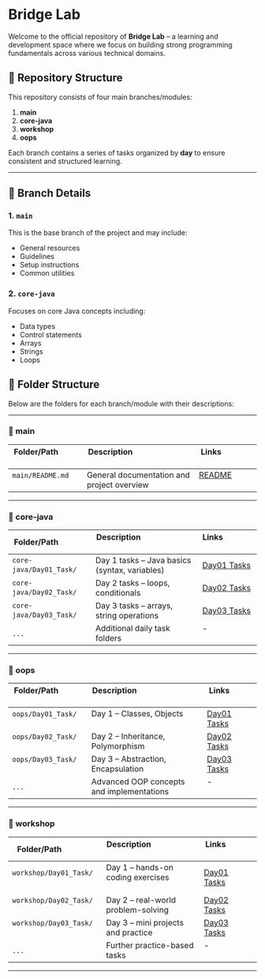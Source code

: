 # Bridge Lab

Welcome to the official repository of **Bridge Lab** – a learning and development space where we focus on building strong programming fundamentals across various technical domains.

## 📁 Repository Structure

This repository consists of four main branches/modules:

1. **main**
2. **core-java**
3. **workshop**
4. **oops**

Each branch contains a series of tasks organized by **day** to ensure consistent and structured learning.

---

## 📌 Branch Details

### 1. `main`
This is the base branch of the project and may include:
- General resources
- Guidelines
- Setup instructions
- Common utilities

### 2. `core-java`
Focuses on core Java concepts including:
- Data types
- Control statements
- Arrays
- Strings
- Loops

## 📁 Folder Structure

Below are the folders for each branch/module with their descriptions:

---

### 🔹 main

| Folder/Path                | Description                                      | Links                               |
|----------------------------|--------------------------------------------------|------------------------------------|
| `main/README.md`           | General documentation and project overview       | [README](main/README.md)            |

---

### 🔹 core-java

| Folder/Path              | Description                                | Links                               |
|--------------------------|--------------------------------------------|------------------------------------|
| `core-java/Day01_Task/`  | Day 1 tasks – Java basics (syntax, variables) | [Day01 Tasks](core-java/Day01_Task/) |
| `core-java/Day02_Task/`  | Day 2 tasks – loops, conditionals           | [Day02 Tasks](core-java/Day02_Task/) |
| `core-java/Day03_Task/`  | Day 3 tasks – arrays, string operations     | [Day03 Tasks](core-java/Day03_Task/) |
| `...`                    | Additional daily task folders               | -                                   |

---

### 🔹 oops

| Folder/Path              | Description                                     | Links                               |
|--------------------------|-------------------------------------------------|------------------------------------|
| `oops/Day01_Task/`       | Day 1 – Classes, Objects                        | [Day01 Tasks](oops/Day01_Task/)     |
| `oops/Day02_Task/`       | Day 2 – Inheritance, Polymorphism              | [Day02 Tasks](oops/Day02_Task/)     |
| `oops/Day03_Task/`       | Day 3 – Abstraction, Encapsulation             | [Day03 Tasks](oops/Day03_Task/)     |
| `...`                    | Advanced OOP concepts and implementations       | -                                   |

---

### 🔹 workshop

| Folder/Path                | Description                                   | Links                                  |
|----------------------------|-----------------------------------------------|---------------------------------------|
| `workshop/Day01_Task/`     | Day 1 – hands-on coding exercises             | [Day01 Tasks](workshop/Day01_Task/)    |
| `workshop/Day02_Task/`     | Day 2 – real-world problem-solving            | [Day02 Tasks](workshop/Day02_Task/)    |
| `workshop/Day03_Task/`     | Day 3 – mini projects and practice            | [Day03 Tasks](workshop/Day03_Task/)    |
| `...`                      | Further practice-based tasks                  | -                                      |

---







